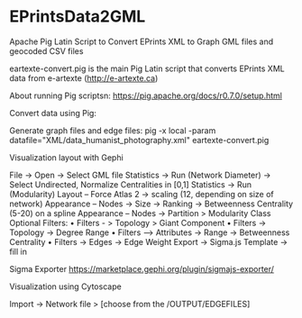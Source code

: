 # EPrintsData2GML

Apache Pig Latin Script to Convert EPrints XML to Graph GML files and geocoded CSV files

eartexte-convert.pig is the main Pig Latin script that converts EPrints XML data from e-artexte (http://e-artexte.ca) 

About running Pig scriptsn:
https://pig.apache.org/docs/r0.7.0/setup.html

Convert data using Pig:

Generate graph files and edge files:
pig -x local -param datafile="XML/data_humanist_photography.xml" eartexte-convert.pig


Visualization layout with Gephi 

File -> Open -> Select GML file
Statistics -> Run (Network Diameter) -> Select Undirected, Normalize Centralities in [0,1]
Statistics  -> Run (Modularity)
Layout – Force Atlas 2 -> scaling (12, depending on size of network)
Appearance – Nodes -> Size -> Ranking -> Betweenness Centrality (5-20) on a spline
Appearance – Nodes -> Partition > Modularity Class
Optional Filters: 
•	Filters - > Topology > Giant Component
•	Filters -> Topology -> Degree Range
•	Filters –> Attributes -> Range -> Betweenness Centrality
•	Filters -> Edges -> Edge Weight
Export -> Sigma.js Template -> fill in 

Sigma Exporter https://marketplace.gephi.org/plugin/sigmajs-exporter/ 

Visualization using Cytoscape

Import -> Network file > [choose from the /OUTPUT/EDGEFILES]
